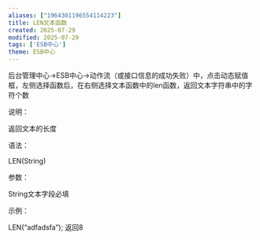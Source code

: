 ```yaml
---
aliases: ["1964301196554114223"]
title: LEN文本函数
created: 2025-07-29
modified: 2025-07-29
tags: ['ESB中心']
theme: ESB中心
---
```


后台管理中心->ESB中心->动作流（或接口信息的成功失败）中，点击动态赋值框，左侧选择函数后，在右侧选择文本函数中的len函数，返回文本字符串中的字符个数

说明：

返回文本的长度

语法：

LEN(String)

参数：

String文本字段必填

示例：

LEN(“adfadsfa”); 返回8